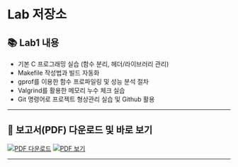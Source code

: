 # Lab 저장소

## 📚 Lab1 내용 

- 기본 C 프로그래밍 실습 (함수 분리, 헤더/라이브러리 관리)
- Makefile 작성법과 빌드 자동화
- gprof를 이용한 함수 프로파일링 및 성능 분석 절차
- Valgrind를 활용한 메모리 누수 체크 실습
- Git 명령어로 프로젝트 형상관리 실습 및 Github 활용

---

## 📄 보고서(PDF) 다운로드 및 바로 보기

[![PDF 다운로드](https://img.shields.io/badge/PDF%20Download-blue?logo=adobeacrobatreader)](./20212979_임진호_lab1.pdf)
[![PDF 보기](https://img.shields.io/badge/View%20PDF-Important?logo=readthedocs)](./20212979_임진호_lab1.pdf)

---


